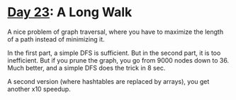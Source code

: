 # [Day 23](https://adventofcode.com/2023/day/23): A Long Walk

A nice problem of graph traversal, where you have to maximize the length of a path instead of minimizing it.

In the first part, a simple DFS is sufficient. But in the second part, it is too inefficient. But if you prune the graph, you go from 9000 nodes down to 36. Much better, and a simple DFS does the trick in 8 sec.

A second version (where hashtables are replaced by arrays), you get another x10 speedup.
